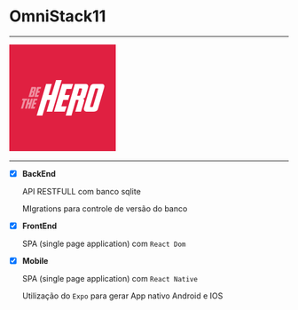 # OmniStack11

----

![](mobile/assets/icon.png)

----

- [x] **BackEnd**
 
    API RESTFULL com banco sqlite
    
    MIgrations para controle de versão do banco
 
 - [x] **FrontEnd**
 
    SPA (single page application) com  ` React Dom ` 
 
 - [x] **Mobile**
 
    SPA (single page application) com  ` React Native `
    
    Utilização do ` Expo ` para gerar App nativo Android e IOS
